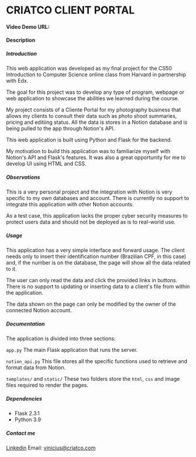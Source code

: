 # CRIATCO CLIENT PORTAL

#### Video Demo URL:

#### Description

##### Introduction

This web application was developed as my final project for the CS50 Introduction to Computer Science online class from Harvard in partnership with Edx.

The goal for this project was to develop any type of program, webpage or web application to showcase the abilities we learned during the course.

My project consists of a Cliente Portal for my photography business that allows my clients to consult their data such as photo shoot summaries, pricing and editiing status. All the data is stores in a Notion database and is being pulled to the app through Notion's API.

This web application is built using Python and Flask for the backend.

My motivation to build this application was to familiarize myself with Notion's API and Flask's features. It was also a great opportunity for me to develop UI using HTML and CSS.

##### Observations

This is a very personal project and the integration with Notion is very specific to my own databases and account. There is currently no support to integrate this application with other Notion accounts.

As a test case, this application lacks the proper cyber security measures to protect users data and should not be deployed as is to real-world use.

##### Usage

This application has a very simple interface and forward usage. The client needs only to insert their identification number (Brazilian CPF, in this case) and, if the number is on the database, the page will show all the data related to it.

The user can only read the data and click the provided links in buttons. There is no support to updating or inserting data to a client's file from within the application.

The data shown on the page can only be modified by the owner of the connected Notion account.

##### Documentation

The application is divided into three sections:

`app.py`
The main Flask application that runs the server.

`notion_api.py`
This file stores all the specific functions used to retrieve and format data from Notion.

`templates/` and `static/`
These two folders store the `html`, `css` and image files required to render the pages.

##### Dependencies

- Flask 2.3.1
- Python 3.9

##### Contact me

[Linkedin](https://www.linkedin.com/in/vini-fig/)
Email: vinicius@criatco.com
